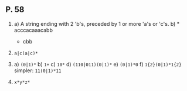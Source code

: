 P. 58
-----

1. a) A string ending with 2 'b's, preceded by 1 or more 'a's or 'c's.
   b) * acccacaaacabb
      * cbb

2. `a|c(a|c)*`

3. a) `(0|1)*`
   b) `1+`
   c) `10*`
   d) `(110|011)(0|1)*`
   e) `(0|1)*0`
   f) `1{2}(0|1)*1{2}`
      simpler: `11(0|1)*11`

4. `x*y*z*`
